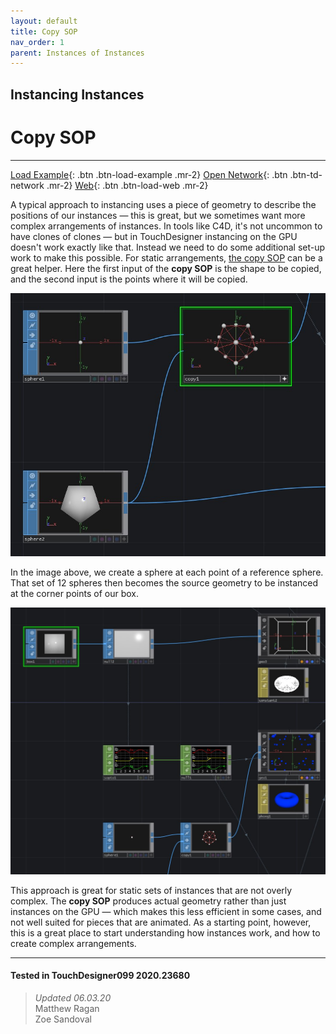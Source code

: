 ```yaml
---
layout: default
title: Copy SOP
nav_order: 1
parent: Instances of Instances
---
```


## Instancing Instances
# Copy SOP

*****

[Load Example](?actionable=1&action=load_tox&remotePath=){: .btn .btn-load-example .mr-2}
[Open Network](?actionable=1&action=open_floating_network){: .btn .btn-td-network .mr-2}
[Web](?actionable=1&action=open_in_browser){: .btn .btn-load-web .mr-2}

A typical approach to instancing uses a piece of geometry to describe the positions of our instances — this is great, but we sometimes want more complex arrangements of instances. In tools like C4D, it's not uncommon to have clones of clones — but in TouchDesigner instancing on the GPU doesn't work exactly like that. Instead we need to do some additional set-up work to make this possible. For static arrangements, [the copy SOP](https://docs.derivative.ca/Copy_SOP) can be a great helper. Here the first input of the **copy SOP** is the shape to be copied, and the second input is the points where it will be copied.

![](https://github.com/mir-lab/td-instacning-copy-temp/blob/master/assets/images/instances-of-instnaces/copy-sop/copy-sop-01.jpg?raw=true)


In the image above, we create a sphere at each point of a reference sphere. That set of 12 spheres then becomes the source geometry to be instanced at the corner points of our box.

![](https://github.com/mir-lab/td-instacning-copy-temp/blob/master/assets/images/instances-of-instnaces/copy-sop/copy-sop-02.jpg?raw=true)

This approach is great for static sets of instances that are not overly complex. The **copy SOP** produces actual geometry rather than just instances on the GPU — which makes this less efficient in some cases, and not well suited for pieces that are animated. As a starting point, however, this is a great place to start understanding how instances work, and how to create complex arrangements.

---

#### Tested in TouchDesigner099 2020.23680 
>*Updated 06.03.20*  
Matthew Ragan  
Zoe Sandoval  